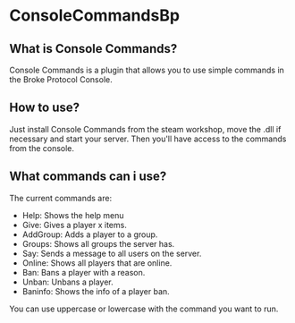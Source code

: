 # ConsoleCommandsBp
## What is Console Commands?
Console Commands is a plugin that allows you to use simple commands in the Broke Protocol Console.
## How to use?
Just install Console Commands from the steam workshop, move the .dll if necessary and start your server. Then you'll have access to the commands from the console.
## What commands can i use?
The current commands are:
- Help: Shows the help menu
- Give: Gives a player x items.
- AddGroup: Adds a player to a group.
- Groups: Shows all groups the server has.
- Say: Sends a message to all users on the server.
- Online: Shows all players that are online.
- Ban: Bans a player with a reason.
- Unban: Unbans a player.
- Baninfo: Shows the info of a player ban.

You can use uppercase or lowercase with the command you want to run.
